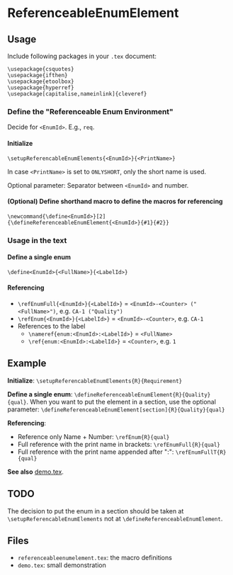 # ReferenceableEnumElement

## Usage

Include following packages in your `.tex` document:

```
\usepackage{csquotes}
\usepackage{ifthen}
\usepackage{etoolbox}
\usepackage{hyperref}
\usepackage[capitalise,nameinlink]{cleveref}
```

### Define the "Referenceable Enum Environment"

Decide for `<EnumId>`.
E.g., `req`.

#### Initialize
`\setupReferencableEnumElements{<EnumId>}{<PrintName>}`

In case `<PrintName>` is set to `ONLYSHORT`, only the short name is used.

Optional parameter: Separator between `<EnumId>` and number.

#### (Optional) Define shorthand macro to define the macros for referencing

`\newcommand{\define<EnumId>}[2]{\defineReferenceableEnumElement{<EnumId>}{#1}{#2}}`


### Usage in the text

#### Define a single enum
`\define<EnumId>{<FullName>}{<LabelId>}`

#### Referencing
 
* `\refEnumFull{<EnumId>}{<LabelId>}` = `<EnumId>-<Counter> ("<FullName>")`, e.g. `CA-1 ("Quality")`
* `\refEnum{<EnumId>}{<LabelId>}` = `<EnumId>-<Counter>`, e.g. `CA-1`
* References to the label
  * `\nameref{enum:<EnumId>:<LabelId>}` = `<FullName>`
  * `\ref{enum:<EnumId>:<LabelId>}` = `<Counter>`, e.g. `1`

 
## Example

**Initialize**: `\setupReferencableEnumElements{R}{Requirement}`

**Define a single enum**: `\defineReferenceableEnumElement{R}{Quality}{qual}`.
When you want to put the element in a section, use the optional parameter:
`\defineReferenceableEnumElement[section]{R}{Quality}{qual}`

**Referencing**:

* Reference only Name + Number: `\refEnum{R}{qual}`
* Full reference with the print name in brackets: `\refEnumFull{R}{qual}`
* Full reference with the print name appended after ":": `\refEnumFullT{R}{qual}`

**See also** [demo.tex](demo.tex).


## TODO

The decision to put the enum in a section should be taken at `\setupReferencableEnumElements` not at `\defineReferenceableEnumElement`.

## Files

* `referenceableenumelement.tex`: the macro definitions
* `demo.tex`: small demonstration

